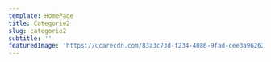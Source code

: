 ```yaml
---
template: HomePage
title: Categorie2
slug: categorie2
subtitle: ''
featuredImage: 'https://ucarecdn.com/83a3c73d-f234-4086-9fad-cee3a9626230/'
---
```


